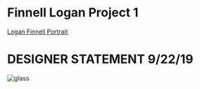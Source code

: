 # Finnell Logan Project 1
[Logan Finnell Portrait](https://creativecodingart2210fall2019section2.github.io/Finnell_Logan_ART2210/Projects/Project1/Project1.html)

# DESIGNER STATEMENT 9/22/19

![glass](https://loganfinnell.github.io/Finnell_Logan_ART2210/Projects/Project1/Reference_Images/glass.png)

